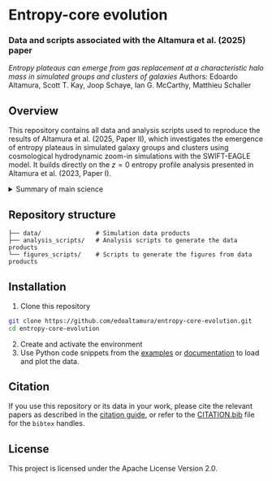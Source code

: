 # Entropy-core evolution

### Data and scripts associated with the Altamura et al. (2025) paper
*Entropy plateaus can emerge from gas replacement at a characteristic
halo mass in simulated groups and clusters of galaxies*
Authors: Edoardo Altamura, Scott T. Kay, Joop Schaye, Ian G. McCarthy, Matthieu Schaller

## Overview  
This repository contains all data and analysis scripts used to reproduce the 
results of Altamura et al. (2025, Paper II), which investigates the emergence of entropy 
plateaus in simulated galaxy groups and clusters using cosmological hydrodynamic 
zoom-in simulations with the SWIFT-EAGLE model. It builds directly on the $z = 0$ 
entropy profile analysis presented in Altamura et al. (2023, Paper I).

<details>
  <summary>Summary of main science</summary>

- Entropy plateaus emerge at characteristic halo-mass scales. Simulations of a galaxy group ($M_
  {500}\simeq8.8\times10^{12}\,M_\odot$) and a cluster ($M_{500}\simeq2.9\times10^{14}\,M_\odot$)
  show that once a halo reaches $M\sim10^{12}\,M_\odot$, its entropy profile flattens at the 
  virial radius. As the halo grows to $\sim10^{13}\,M_\odot$, the plateau extends inward, and by 
  $\sim10^{14}\,M_\odot$ a fully isentropic core is established.

- AGN feedback is the principal mechanism.
Lagrangian tracking of gas particles reveals that AGN outbursts expel low-entropy gas before it can accrete into the core, replacing it with higher-entropy material and erasing the central gradient needed for a cool core.

- Transition coincides with peak SMBH activity.
The onset of the entropy plateau at $M\sim10^{12}\,M_\odot$ aligns with the maximum in the 
  specific black-hole accretion rate, indicating a shift from supernova-dominated to AGN-dominated thermodynamic regulation.

- Numerical convergence.
High-resolution runs (gas particle mass $m_{\rm gas}\lesssim2.3\times10^5\,M_\odot$) confirm 
  that the entropy plateau persists even when subgrid physics is resolved on smaller scales.

- Comparison with observations.
XMM–*Newton* studies of local groups report entropy excesses and flat cores consistent with the 
  predicted plateaus, while many clusters still exhibit steep, cool-core power laws. Reproducing the observed diversity of entropy profiles remains a challenge.

- Implications for AGN subgrid modeling.
The tendency to over-eject low-entropy gas suggests that current feedback prescriptions may be too aggressive at group scales. Adaptive efficiency schemes or hybrid thermal–kinetic models may be required to recover the full spectrum of entropy shapes without compromising other cluster properties.
</details>

## Repository structure  
```text
├── data/               # Simulation data products
├── analysis_scripts/   # Analysis scripts to generate the data products
└── figures_scripts/    # Scripts to generate the figures from data products
```

## Installation  
1. Clone this repository
```bash
git clone https://github.com/edoaltamura/entropy-core-evolution.git
cd entropy-core-evolution
```
2. Create and activate the environment
3. Use Python code snippets from the [examples]() or [documentation]() to load and plot the data.

## Citation
If you use this repository or its data in your work, please cite the relevant papers as 
described in the [citation guide](...), or refer to the [CITATION.bib](./CITATION.bib) file for 
the `bibtex` handles.

## License
This project is licensed under the Apache License Version 2.0.